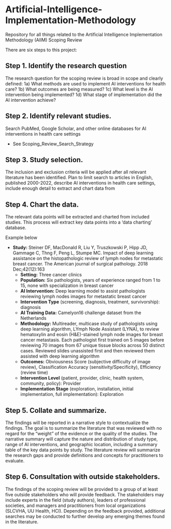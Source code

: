 # Artificial-Intelligence-Implementation-Methodology 
Repository for all things related to the Artificial Intelligence Implementation Methodology (AIIM) Scoping Review

There are six steps to this project: 

## Step 1. Identify the research question
The research question for the scoping review is broad in scope and clearly defined: 
  1a) What methods are used to implement AI interventions for health care? 
  1b) What outcomes are being measured? 
  1c) What level is the AI intervention being implemented? 
  1d) What stage of implementation did the AI intervention achieve?


## Step 2. Identify relevant studies. 
Search PubMed, Google Scholar, and other online databases for AI interventions in health care settings
  - See Scoping_Review_Search_Strategy


## Step 3. Study selection. 
The inclusion and exclusion criteria will be applied after all relevant literature has been identified.
Plan to limit search to articles in English, published 2000-2022, describe AI interventions in health care settings, include enough detail to extract and chart data from


## Step 4. Chart the data. 
The relevant data points will be extracted and charted from included studies. This process will extract key data points into a ‘data charting’ database. 
  
  Example below
  - **Study:** Steiner DF, MacDonald R, Liu Y, Truszkowski P, Hipp JD, Gammage C, Thng F, Peng L, Stumpe MC. Impact of deep learning assistance 
      on the histopathologic review of lymph nodes for metastatic breast cancer. The American journal of surgical pathology. 2018 Dec;42(12):163
      - **Setting:** Three cancer clinics 
      - **Population:**  Six pathologists, years of experience ranged from 1 to 15, none with specialization in breast cancer
      - **AI Intervention:** Deep learning model to assist pathologists reviewing lymph nodes images for metastatic breast cancer
      - **Intervention Type** (screening, diagnosis, treatment, survivorship): diagnosis 
      - **AI Training Data:** Camelyon16 challenge dataset from the Netherlands		 	 	 	
      - **Methodology:** Multireader, multicase study of pathologists using deep learning algorithm, LYmph Node Assistant (LYNA), to review hematoxylin and 
      eosin (H&E)-stained lymph node images for breast cancer metastasis. Each pathologist first trained on 5 images before reviewing 70 images from 67 unique
      tissue blocks across 50 distinct cases. Reviewed slides unassisted first and then reviewed them assisted with deep learning algorithm 
      - **Outcomes:** Obviousness Score (subjective difficulty of image review), Classification Accuracy (sensitivity/Specificity), Efficiency (review time)
      - **Intervention Level** (patient, provider, clinic, health system, community, policy): Provider
      - **Implementation Stage** (exploration, installation, initial implementation, full implementation): Exploration
     
     
## Step 5. Collate and summarize. 
The findings will be reported in a narrative style to contextualize the findings. The goal is to summarize the literature that was reviewed with no regard for the “weight” of the evidence or the quality of the studies. The narrative summary will capture the nature and distribution of study type, range of AI interventions, and geographic location, including a summary table of the key data points by study. The literature review will summarize the research gaps and provide definitions and concepts for practitioners to evaluate.


## Step 6. Consultation with outside stakeholders. 
The findings of the scoping review will be provided to a group of at least five outside stakeholders who will provide feedback. The stakeholders may include experts in the field (study authors), leaders of professional societies, and managers and practitioners from local organizations (SLCVHA, UU Health, HCI). Depending on the feedback provided, additional searches may be conducted to further develop any emerging themes found in the literature. 



